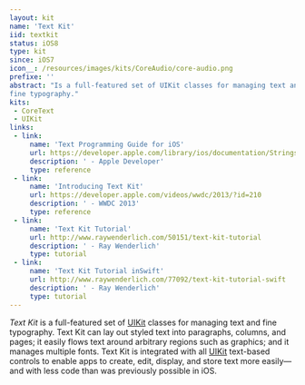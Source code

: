 ```yaml
---
layout: kit
name: 'Text Kit'
iid: textkit
status: iOS8
type: kit
since: iOS7
icon__: /resources/images/kits/CoreAudio/core-audio.png
prefixe: ''
abstract: "Is a full-featured set of UIKit classes for managing text and
fine typography."
kits:
 - CoreText
 - UIKit
links:
 - link:
     name: 'Text Programming Guide for iOS'
     url: https://developer.apple.com/library/ios/documentation/StringsTextFonts/Conceptual/TextAndWebiPhoneOS/Introduction/Introduction.html#//apple_ref/doc/uid/TP40009542
     description: ' - Apple Developer'
     type: reference
 - link:
     name: 'Introducing Text Kit'
     url: https://developer.apple.com/videos/wwdc/2013/?id=210
     description: ' - WWDC 2013'
     type: reference
 - link:
     name: 'Text Kit Tutorial'
     url: http://www.raywenderlich.com/50151/text-kit-tutorial
     description: ' - Ray Wenderlich'
     type: tutorial
 - link:
     name: 'Text Kit Tutorial inSwift'
     url: http://www.raywenderlich.com/77092/text-kit-tutorial-swift
     description: ' - Ray Wenderlich'
     type: tutorial
---
```


*Text Kit* is a full-featured set of [UIKit](/UIKit) classes for managing text and fine typography. Text Kit can lay out styled text into paragraphs, columns, and pages; it easily flows text around arbitrary regions such as graphics; and it manages multiple fonts. Text Kit is integrated with all [UIKit](/UIKit) text-based controls to enable apps to create, edit, display, and store text more easily—and with less code than was previously possible in iOS.
